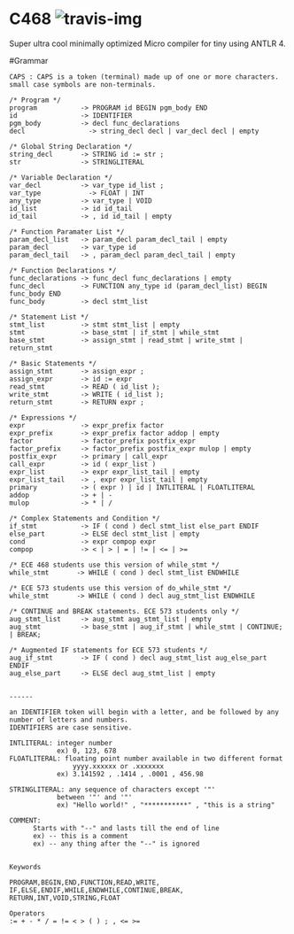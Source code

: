C468 ![travis-img]
===============
Super ultra cool minimally optimized Micro compiler for tiny using ANTLR 4.

[travis-img]: https://travis-ci.org/ssabpisa/compiler-468.svg "Build Status"

#Grammar

    CAPS : CAPS is a token (terminal) made up of one or more characters.  
    small case symbols are non-terminals.
    
    /* Program */
    program           -> PROGRAM id BEGIN pgm_body END 
    id                -> IDENTIFIER
    pgm_body          -> decl func_declarations
    decl		        -> string_decl decl | var_decl decl | empty
    
    /* Global String Declaration */
    string_decl       -> STRING id := str ;
    str               -> STRINGLITERAL
    
    /* Variable Declaration */
    var_decl          -> var_type id_list ;
    var_type	        -> FLOAT | INT
    any_type          -> var_type | VOID 
    id_list           -> id id_tail
    id_tail           -> , id id_tail | empty
    
    /* Function Paramater List */
    param_decl_list   -> param_decl param_decl_tail | empty
    param_decl        -> var_type id
    param_decl_tail   -> , param_decl param_decl_tail | empty
    
    /* Function Declarations */
    func_declarations -> func_decl func_declarations | empty
    func_decl         -> FUNCTION any_type id (param_decl_list) BEGIN func_body END
    func_body         -> decl stmt_list 
    
    /* Statement List */
    stmt_list         -> stmt stmt_list | empty
    stmt              -> base_stmt | if_stmt | while_stmt
    base_stmt         -> assign_stmt | read_stmt | write_stmt | return_stmt
    
    /* Basic Statements */
    assign_stmt       -> assign_expr ;
    assign_expr       -> id := expr
    read_stmt         -> READ ( id_list );
    write_stmt        -> WRITE ( id_list );
    return_stmt       -> RETURN expr ;
    
    /* Expressions */
    expr              -> expr_prefix factor
    expr_prefix       -> expr_prefix factor addop | empty
    factor            -> factor_prefix postfix_expr
    factor_prefix     -> factor_prefix postfix_expr mulop | empty
    postfix_expr      -> primary | call_expr
    call_expr         -> id ( expr_list )
    expr_list         -> expr expr_list_tail | empty
    expr_list_tail    -> , expr expr_list_tail | empty
    primary           -> ( expr ) | id | INTLITERAL | FLOATLITERAL
    addop             -> + | -
    mulop             -> * | /
    
    /* Complex Statements and Condition */ 
    if_stmt           -> IF ( cond ) decl stmt_list else_part ENDIF
    else_part         -> ELSE decl stmt_list | empty
    cond              -> expr compop expr
    compop            -> < | > | = | != | <= | >=
    
    /* ECE 468 students use this version of while_stmt */
    while_stmt       -> WHILE ( cond ) decl stmt_list ENDWHILE
    
    /* ECE 573 students use this version of do_while_stmt */
    while_stmt       -> WHILE ( cond ) decl aug_stmt_list ENDWHILE
    
    /* CONTINUE and BREAK statements. ECE 573 students only */
    aug_stmt_list     -> aug_stmt aug_stmt_list | empty
    aug_stmt          -> base_stmt | aug_if_stmt | while_stmt | CONTINUE; | BREAK;
    
    /* Augmented IF statements for ECE 573 students */ 
    aug_if_stmt       -> IF ( cond ) decl aug_stmt_list aug_else_part ENDIF
    aug_else_part     -> ELSE decl aug_stmt_list | empty
    
    
    ------
    
    an IDENTIFIER token will begin with a letter, and be followed by any number of letters and numbers.  
    IDENTIFIERS are case sensitive. 
    
    INTLITERAL: integer number 
                ex) 0, 123, 678
    FLOATLITERAL: floating point number available in two different format
                    yyyy.xxxxxx or .xxxxxxx
                ex) 3.141592 , .1414 , .0001 , 456.98
    
    STRINGLITERAL: any sequence of characters except '"' 
                between '"' and '"' 
                ex) "Hello world!" , "***********" , "this is a string"
    
    COMMENT:
          Starts with "--" and lasts till the end of line
          ex) -- this is a comment
          ex) -- any thing after the "--" is ignored 
    
    
    Keywords
    
    PROGRAM,BEGIN,END,FUNCTION,READ,WRITE,
    IF,ELSE,ENDIF,WHILE,ENDWHILE,CONTINUE,BREAK,
    RETURN,INT,VOID,STRING,FLOAT
    
    Operators
    := + - * / = != < > ( ) ; , <= >=
